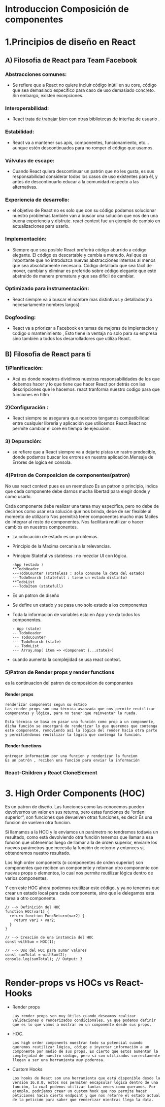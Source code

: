 # Introduccion Composición de componentes

# 1.Principios de diseño en React

## A) Filosofia de React para Team Facebook

### Abstracciones comunes:

- Se refiere que a React no quiere incluir código inútil en su core, código que sea demasiado especifico para caso de uso demasiado concreto. Sin embargo, existen excepciones.

### Interoperabilidad:

- React trata de trabajar bien con otras bibliotecas de interfaz de usuario .

### Estabilidad:

- React va a mantener sus apis, componentes, funcionamiento, etc… aunque estén descontinuados para no romper el código que usamos.

### Válvulas de escape:

- Cuando React quiera descontinuar un patrón que no les gusta, es sus responsabilidad considerar todos los casos de uso existentes para él, y antes de descontinuarlo educar a la comunidad respecto a las alternativas.

### Experiencia de desarrollo:

- el objetivo de React no es solo que con su código podamos solucionar nuestro problemas también van a buscar una solución que nos den una buena experiencia y disfrute. react context fue un ejemplo de cambio en actualizaciones para usarlo.

### Implementación:

- Siempre que sea posible React preferirá código aburrido a código elegante. El código es descartable y cambia a menudo. Así que es importante que no introduzca nuevas abstracciones internas al menos que sea absolutamente necesario. Código detallado que sea fácil de mover, cambiar y eliminar es preferido sobre código elegante que esté abstraído de manera prematura y que sea difícil de cambiar.

### Optimizado para instrumentación:

- React siempre va a buscar el nombre mas distintivos y detallados(no necesariamente nombres largos).

### Dogfooding:

- React va a priorizar a Facebook en temas de mejoras de implentacion y codigo o mantenimiento , Esto tiene la ventaja no solo para su empresa sino también a todos los desarrolladores que utiliza React.

## B) Filosofia de React para ti

### 1)Planificación:

- Acá es donde nosotros dividimos nuestras responsabilidades de los que debemos hacer y lo que tiene que hacer React por detrás con las descripciones que le hacemos. react tranforma nuestro codigo para que funciones en htlm

### 2)Configuración :

- React siempre se asegurara que nosotros tengamos compatibilidad entre cualquier librería y aplicación que utilicemos React.React no permite cambiar el core en tiempo de ejecucion.

### 3) Depuración:

- se refiere que a React siempre va a dejarte pistas un rastro predecible, donde podamos buscar los errores en nuestra aplicación.Mensaje de Errores de logica en consola.

### 4)Patron de Composicion de componentes(patron)

No usa react context pues es un reemplazo
Es un patron o principio, indica que cada componente debe darnos mucha libertad para elegir donde y como usarlo.

Cada componente debe realizar una tarea muy específica, pero no debe de decirnos como usar esa solución que nos brinda, debe de ser flexible al momento de utilizarlo Nos permitirá tener componentes mucho más fáciles de integrar al resto de componentes.
Nos facilitará reutilizar o hacer cambios en nuestros componentes.

- La colocación de estado es un problemas.
- Principio de la Maxima cercania a la relevancias.
- Principio Stateful vs stateless : no mezclar UI con lógica.

      -App (estado )
      **TodoHeader
      ---TodoCounter (stateless : solo consume la data del estado)
      ---TodoSearch (statefull : tiene un estado distinto)
      **TodoList
      ---TodoItem (statefull)

- Es un patron de diseño
- Se define un estado y se pasa uno solo estado a los componentes
- Toda la informacion de variables esta en App y se da todos los componentes.

      - App (state)
      -- TodoHeader
      --- TodoCounter
      --- TodoSearch (state)
       -- TodoList
      --- Array.map( item => <Component {...state}>)

- cuando aumenta la complejidad se usa react context.

### 5)Patron de Render props y render functions

es la continuacion del patron de composicion de componentes 

#### Render props

    renderizar components segun su estado
    Las render props son una técnica avanzada que nos permite reutilizar componentes y lógica, para no tener que reinventar la rueda.

    Esta técnica se basa en pasar una función como prop a un componente, dicha función se encargará de renderizar lo que queremos que contenga este componente, removiendo así la lógica del render hacia otra parte y permitiéndonos reutilizar la lógica que contenga la función.

#### Render functions

    entregar informacion por una funcion y renderizar la funcion
    Es un patrón , reciben una función para enviar la información

### React-Children y React CloneElement

# 3. High Order Components (HOC)

Es un patron de diseño.
Las funciones como las conocemos pueden devolvernos un valor en sus returns, pero estas funciones de “orden superior”, son funciones que devuelven otras funciones, es decir Es una funcion de vuelven otra funcion.

Si llamamos a la HOC y le enviamos un parámetro no tendremos todavía un resultado, como está devolviendo otra función tenemos que llamar a esa función que obtenemos luego de llamar a la de orden superior, enviarle los nuevos parámetros que necesita la función de retorno y entonces si, obtendremos nuestro resultado.

Los high order components (o componentes de orden superior) son componentes que reciben un componente y retornan otro componente con nuevas props o elementos, lo cual nos permite reutilizar lógica dentro de varios componentes.

Y con este HOC ahora podemos reutilizar este código, y ya no tenemos que crear un estado local para cada componente, sino que le delegamos esta tarea a otro componente.

```
// --> Definición del HOC
function HOC(var1) {
  return function FuncReturn(var2) {
    return var1 + var2;
  }
}

// --> Creación de una instancia del HOC
const withSum = HOC(1);

// --> Uso del HOC para sumar valores
const sumTotal = withSum(2);
console.log(sumTotal); // Output: 3


```

# Render-props vs HOCs vs React-Hooks

- Render props

      Las render props son muy útiles cuando deseamos realizar validaciones o renderizados condicionales, ya que podemos definir que es lo que vamos a mostrar en un componente desde sus props.

- HOC.

      Los high order components muestran todo su potencial cuando queremos reutilizar lógica, código e inyectar información a un componente por medio de sus props. Es cierto que estos aumentan la complejidad de nuestro código, pero si son utilizados correctamente llegan a ser una herramienta muy poderosa.

- Custom Hooks

      Los hooks de React son una herramienta que está disponible desde la versión 16.8.0, estos nos permiten encapsular lógica dentro de una función, la cual podemos utilizar tantas veces como queramos. Por ejemplo, podríamos crear un custom hook que nos permite hacer peticiones hacia cierto endpoint y que nos retorne el estado actual de la petición para saber que renderizar mientras llega la data.
